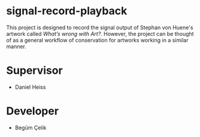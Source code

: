 # signal-record-playback

This project is designed to record the signal output of Stephan von Huene's artwork called _What’s wrong with Art?_. However, the project can be thought of as a general workflow of conservation for artworks working in a similar manner.

# Supervisor
- Daniel Heiss

# Developer
- Begüm Çelik
